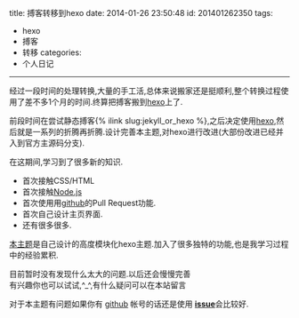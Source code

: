 title: 搏客转移到hexo
date: 2014-01-26 23:50:48
id: 201401262350
tags:
- hexo
- 搏客
- 转移
categories:
- 个人日记

---

经过一段时间的处理转换,大量的手工活,总体来说搬家还是挺顺利,整个转换过程使用了差不多1个月的时间.终算把搏客搬到[hexo]上了.

前段时间在尝试静态搏客{% ilink slug:jekyll_or_hexo %},之后决定使用[hexo],然后就是一系列的折腾再折腾.设计完善本主题,对hexo进行改进(大部份改进已经并入到官方主源码分支).

在这期间,学习到了很多新的知识.

* 首次接触CSS/HTML
* 首次接触[Node.js]
* 首次使用用[github]的Pull Request功能.
* 首次自己设计主页界面.
* 还有很多很多.

[本主题](https://github.com/chenall/hexo-theme-chenall)是自己设计的高度模块化hexo主题.加入了很多独特的功能,也是我学习过程中的经验累积.

目前暂时没有发现什么太大的问题.以后还会慢慢完善  
有兴趣你也可以试试,^_^,有什么疑问可以在本站留言

对于本主题有问题如果你有 [github] 帐号的话还是使用 [**issue**](https://github.com/chenall/hexo-theme-chenall/issues)会比较好.

[hexo]: http://zespia.tw/hexo  "A fast, simple & powerful blog framework, powered by Node.js."
[github]: https://github.com/
[Node.js]: http://nodejs.org/